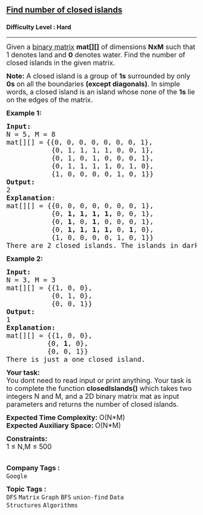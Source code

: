 <h2><a href="https://practice.geeksforgeeks.org/problems/find-number-of-closed-islands/1">Find number of closed islands</a></h2><h3>Difficulty Level : Hard</h3><hr><div class="problems_problem_content__Xm_eO"><p><span style="font-size: 18px;">Given a <a href="https://www.geeksforgeeks.org/program-to-check-if-a-matrix-is-binary-matrix-or-not/">binary matrix</a> <strong>mat[][]</strong> of dimensions <strong>NxM</strong> such that 1 denotes land and <strong>0</strong> denotes water. Find the number of closed islands in the given matrix. </span></p>
<p><span style="font-size: 18px;"><strong>Note:</strong> A closed island is a group of <strong>1s</strong> surrounded by only <strong>0s</strong> on all the boundaries <strong>(except diagonals)</strong>. In simple words, a closed island is an island whose none of the <strong>1s</strong> lie on the edges of the matrix.</span></p>
<p><span style="font-size: 18px;"><strong>Example 1:</strong></span></p>
<pre style="position: relative;"><span style="font-size: 18px;"><strong>Input:</strong></span>
<span style="font-size: 18px;">N = 5, M = 8
mat[][] =</span> <span style="font-size: 18px;">{{0, 0, 0, 0, 0, 0, 0, 1},&nbsp;
           {0, 1, 1, 1, 1, 0, 0, 1},&nbsp;
           {0, 1, 0, 1, 0, 0, 0, 1},&nbsp;
           {0, 1, 1, 1, 1, 0, 1, 0},&nbsp;
           {1, 0, 0, 0, 0, 1, 0, 1}}</span>
<span style="font-size: 18px;"><strong>Output:</strong>
2
<strong>Explanation</strong>:
</span><span style="font-size: 18px;">mat[][] =&nbsp;{{0, 0, 0, 0, 0, 0, 0, 1},&nbsp;
           {0, <strong>1, 1, 1, 1, </strong>0, 0, 1},&nbsp;
           {0, <strong>1</strong>, 0, <strong>1</strong>, 0, 0, 0, 1},&nbsp;
           {0, <strong>1, 1, 1, 1, </strong>0, <strong>1</strong>, 0},&nbsp;
           {1, 0, 0, 0, 0, 1, 0, 1}}&nbsp;
There are 2 closed islands. The islands in dark are closed because they are completely surrounded by 0s (water). There are two more islands in the last column of the matrix, but they are not completely surrounded by 0s. Hence they are not closed islands. </span>
<div class="open_grepper_editor" title="Edit &amp; Save To Grepper"></div></pre>
<p><span style="font-size: 18px;"><strong>Example 2:</strong></span></p>
<pre style="position: relative;"><span style="font-size: 18px;"><strong>Input:</strong></span>
<span style="font-size: 18px;">N = 3, M = 3
mat[][] = {{1, 0, 0},
           {0, 1, 0},
           {0, 0, 1}}</span>
<span style="font-size: 18px;"><strong>Output: <br></strong></span><span style="font-size: 18px;">1<strong><br>Explanation:<br></strong>mat[][] = {{1, 0, 0},<br>          {0, <strong>1</strong>, 0},<br>          {0, 0, 1}}<br>There is just a one closed island.</span><div class="open_grepper_editor" title="Edit &amp; Save To Grepper"></div></pre>
<p><span style="font-size: 18px;"><strong>Your task:</strong></span><br><span style="font-size: 18px;">You dont need to read input or print anything. Your task is to complete the function <strong>closedIslands()</strong>&nbsp;which takes two integers N and M, and a 2D binary matrix mat as input parameters and returns the number of closed islands.</span></p>
<p><span style="font-size: 18px;"><strong>Expected Time Complexity: </strong>O(N*M)<br><strong>Expected Auxiliary Space:&nbsp;</strong>O(N*M)</span></p>
<p><span style="font-size: 18px;"><strong>Constraints:</strong><br>1 ≤ N,M ≤ 500<br><br></span></p></div><p><span style=font-size:18px><strong>Company Tags : </strong><br><code>Google</code>&nbsp;<br><p><span style=font-size:18px><strong>Topic Tags : </strong><br><code>DFS</code>&nbsp;<code>Matrix</code>&nbsp;<code>Graph</code>&nbsp;<code>BFS</code>&nbsp;<code>union-find</code>&nbsp;<code>Data Structures</code>&nbsp;<code>Algorithms</code>&nbsp;